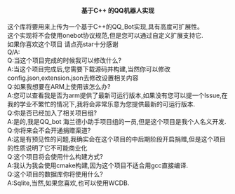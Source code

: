 <div align='center'><strong>基于C++ 的QQ机器人实现</strong></div><br>
这个库将要用来上传为一个基于C++的QQ_Bot实现,具有高度可扩展性。<br>
这个实现将不会使用onebot协议规范,但是您可以通过自定义扩展支持它.<br>
如果你喜欢这个项目 请点亮star十分感谢<br>
Q/A:<br>
Q:当这个项目完成的时候我可以修改什么?<br>
A:当这个项目完成后,您需要下载源码并构建,当然你可以修改config.json,extension.json去修改设置相关内容<br>
Q:如果我想要在ARM上使用该怎么办?<br>
A:您可以查看我是否为arm提供了最新可运行版本,如果没有您可以提一个Issue,在我的学业不繁忙的情况下,我将会非常乐意为您提供最新的可运行版本.<br>
Q:你是否已经加入了相关项目组?<br>
A:是的,我是QQ_bot 海兰德小助手项目组的一员,但是这个项目是我个人名义开发.<br>
Q:你将来会不会开通捐赠渠道?<br>
A:这是有预见性的问题,我确实会在这个项目的中后期阶段开启捐赠,但是这个项目的性质说明了它不可能商业化<br>
Q:这个项目将会使用什么构建方式?<br>
A:我认为我会使用cmake构建,因为这个项目不适合用gcc直接编译.<br>
Q:这个项目的数据库你将使用什么?<br>
A:Sqlite,当然,如果您喜欢,也可以使用WCDB.<br>
